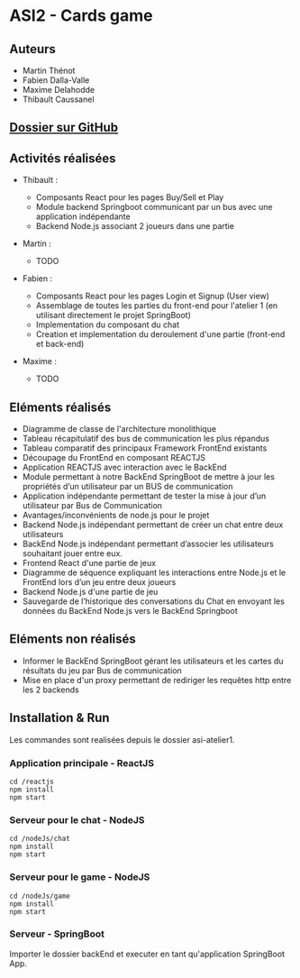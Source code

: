 # ASI2 - Cards game 

## Auteurs
 - Martin Thénot 
 - Fabien Dalla-Valle
 - Maxime Delahodde
 - Thibault Caussanel 

## [Dossier sur GitHub](http://github.com/fabiendv/asi-atelier1) 
 
## Activités réalisées

 - Thibault :
	- Composants React pour les pages Buy/Sell et Play
	- Module backend Springboot communicant par un bus avec une application indépendante
	- Backend Node.js associant 2 joueurs dans une partie

 - Martin : 
	- TODO

 - Fabien :
	- Composants React pour les pages Login et Signup (User view)
	- Assemblage de toutes les parties du front-end pour l'atelier 1 (en utilisant directement le projet SpringBoot)
	- Implementation du composant du chat
	- Creation et implementation du deroulement d'une partie (front-end et back-end)

 - Maxime :
	- TODO

## Eléments réalisés

 - Diagramme de classe de l'architecture monolithique
 - Tableau récapitulatif des bus de communication les plus répandus
 - Tableau comparatif des principaux Framework FrontEnd existants
 - Découpage du FrontEnd en composant REACTJS
 - Application REACTJS avec interaction avec le BackEnd
 - Module permettant à notre BackEnd SpringBoot de mettre à jour les propriétés d’un utilisateur par un BUS de communication
 - Application indépendante permettant de tester la mise à jour d’un utilisateur par Bus de Communication
 - Avantages/inconvénients de node.js pour le projet
 - Backend Node.js indépendant permettant de créer un chat entre deux utilisateurs
 - BackEnd Node.js indépendant permettant d’associer les utilisateurs souhaitant jouer entre eux.
 - Frontend React d'une partie de jeux
 - Diagramme de séquence expliquant les interactions entre Node.js et le FrontEnd lors d’un jeu entre deux joueurs
 - Backend Node.js d'une partie de jeu
 - Sauvegarde de l’historique des conversations du Chat en envoyant les données du BackEnd Node.js vers le BackEnd Springboot

## Eléments non réalisés

 - Informer le BackEnd SpringBoot gérant les utilisateurs et les cartes du résultats du jeu par Bus de communication
 - Mise en place d'un proxy permettant de rediriger les requêtes http entre les 2 backends

 ## Installation & Run

 Les commandes sont realisées depuis le dossier asi-atelier1.

 ### Application principale - ReactJS

 ````
 cd /reactjs
 npm install
 npm start
 ````

### Serveur pour le chat - NodeJS

 ````
 cd /nodeJs/chat
 npm install
 npm start
 ````

### Serveur pour le game - NodeJS

 ````
 cd /nodeJs/game
 npm install
 npm start
 ````

### Serveur - SpringBoot

Importer le dossier backEnd et executer en tant qu'application SpringBoot App.
